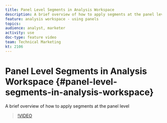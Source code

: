 ```yaml
---
title: Panel Level Segments in Analysis Workspace
description: A brief overview of how to apply segments at the panel level
feature: analysis workspace - using panels
topics: 
audience: analyst, marketer
activity: use
doc-type: feature video
team: Technical Marketing
kt: 2106
---
```


# Panel Level Segments in Analysis Workspace {#panel-level-segments-in-analysis-workspace}

A brief overview of how to apply segments at the panel level

>[!VIDEO](https://video.tv.adobe.com/v/24032/?quality=12)
